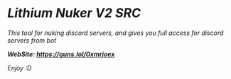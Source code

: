 # *Lithium Nuker V2 SRC*

*This tool for nuking discord servers, and gives you full access for discord servers from bot*

***WebSite: https://guns.lol/0xmrjoex***

*Enjoy :D*

